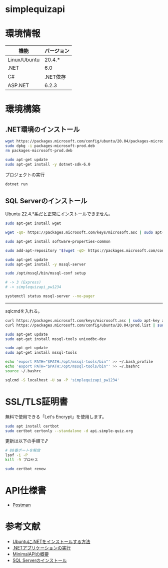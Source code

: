 # simplequizapi


# 環境情報

| 機能 | バージョン |
| ---- | ---- |
| Linux/Ubuntu | 20.4.* |
| .NET | 6.0 |
| C# | .NET依存 |
| ASP.NET | 6.2.3 |


# 環境構築


## .NET環境のインストール

```bash
wget https://packages.microsoft.com/config/ubuntu/20.04/packages-microsoft-prod.deb -O packages-microsoft-prod.deb
sudo dpkg -i packages-microsoft-prod.deb
rm packages-microsoft-prod.deb

sudo apt-get update
sudo apt-get install -y dotnet-sdk-6.0
```

プロジェクトの実行

```bash
dotnet run
```


## SQL Serverのインストール

Ubuntu 22.4.*系だと正常にインストールできません。

```bash
sudo apt-get install wget

wget -qO- https://packages.microsoft.com/keys/microsoft.asc | sudo apt-key add -

sudo apt-get install software-properties-common

sudo add-apt-repository "$(wget -qO- https://packages.microsoft.com/config/ubuntu/20.04/mssql-server-preview.list)"

sudo apt-get update
sudo apt-get install -y mssql-server
```



```bash
sudo /opt/mssql/bin/mssql-conf setup

# -> 3 (Express)
# -> simplequizapi_pw1234

systemctl status mssql-server --no-pager
```

---

sqlcmdを入れる。


```bash
curl https://packages.microsoft.com/keys/microsoft.asc | sudo apt-key add -
curl https://packages.microsoft.com/config/ubuntu/20.04/prod.list | sudo tee /etc/apt/sources.list.d/msprod.list

sudo apt-get update
sudo apt-get install mssql-tools unixodbc-dev

sudo apt-get update 
sudo apt-get install mssql-tools

echo 'export PATH="$PATH:/opt/mssql-tools/bin"' >> ~/.bash_profile
echo 'export PATH="$PATH:/opt/mssql-tools/bin"' >> ~/.bashrc
source ~/.bashrc

sqlcmd -S localhost -U sa -P 'simplequizapi_pw1234'
```




# SSL/TLS証明書

無料で使用できる「Let's Encrypt」を使用します。

```bash
sudo apt install certbot
sudo certbot certonly --standalone -d api.simple-quiz.org
```

更新は以下の手順で♪

```bash
# 80番ポートを解放
lsof -i -P
kill -9 プロセス

sudo certbot renew
```





# API仕様書

- [Postman](https://simple-quiz-api.postman.co/workspace/)



# 参考文献

- [Ubuntuに.NETをインストールする方法](https://learn.microsoft.com/ja-jp/dotnet/core/install/linux-ubuntu)
- [.NETアプリケーションの実行](https://learn.microsoft.com/ja-jp/troubleshoot/developer/webapps/aspnetcore/practice-troubleshoot-linux/2-1-create-configure-aspnet-core-applications)
- [MinimalAPIの概要](https://learn.microsoft.com/ja-jp/aspnet/core/fundamentals/minimal-apis?view=aspnetcore-6.0)
- [SQL Serverのインストール](https://learn.microsoft.com/ja-jp/sql/linux/quickstart-install-connect-ubuntu?view=sql-server-ver16)

